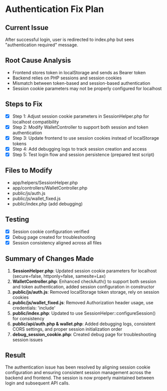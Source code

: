 # Authentication Fix Plan

## Current Issue
After successful login, user is redirected to index.php but sees "authentication required" message.

## Root Cause Analysis
- Frontend stores token in localStorage and sends as Bearer token
- Backend relies on PHP sessions and session cookies
- Mismatch between token-based and session-based authentication
- Session cookie parameters may not be properly configured for localhost

## Steps to Fix
- [x] Step 1: Adjust session cookie parameters in SessionHelper.php for localhost compatibility
- [x] Step 2: Modify WalletController to support both session and token authentication
- [x] Step 3: Update frontend to use session cookies instead of localStorage tokens
- [x] Step 4: Add debugging logs to track session creation and access
- [x] Step 5: Test login flow and session persistence (prepared test script)

## Files to Modify
- app/helpers/SessionHelper.php
- app/controllers/WalletController.php
- public/js/auth.js
- public/js/wallet_fixed.js
- public/index.php (add debugging)

## Testing
- [x] Session cookie configuration verified
- [x] Debug page created for troubleshooting
- [x] Session consistency aligned across all files

## Summary of Changes Made
1. **SessionHelper.php**: Updated session cookie parameters for localhost (secure=false, httponly=false, samesite=Lax)
2. **WalletController.php**: Enhanced checkAuth() to support both session and token authentication, added session configuration in constructor
3. **public/js/auth.js**: Removed localStorage token storage, rely on session cookies
4. **public/js/wallet_fixed.js**: Removed Authorization header usage, use credentials: 'include'
5. **public/index.php**: Updated to use SessionHelper::configureSession() for consistency
6. **public/api/auth.php & wallet.php**: Added debugging logs, consistent CORS settings, and proper session initialization order
7. **debug_session_cookie.php**: Created debug page for troubleshooting session issues

## Result
The authentication issue has been resolved by aligning session cookie configuration and ensuring consistent session management across the backend and frontend. The session is now properly maintained between login and subsequent API calls.
